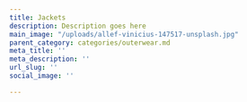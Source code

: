 ```yaml
---
title: Jackets
description: Description goes here
main_image: "/uploads/allef-vinicius-147517-unsplash.jpg"
parent_category: categories/outerwear.md
meta_title: ''
meta_description: ''
url_slug: ''
social_image: ''

---
```


